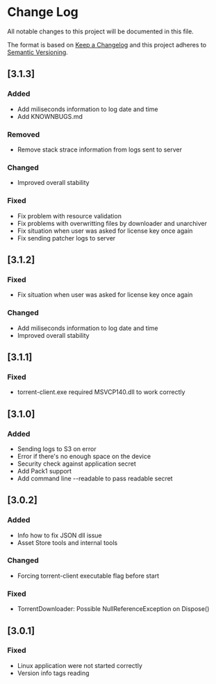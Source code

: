 # Change Log
All notable changes to this project will be documented in this file.

The format is based on [Keep a Changelog](http://keepachangelog.com/)
and this project adheres to [Semantic Versioning](http://semver.org/).

## [3.1.3]
### Added
- Add miliseconds information to log date and time
- Add KNOWNBUGS.md

### Removed
- Remove stack strace information from logs sent to server

### Changed
- Improved overall stability

### Fixed
- Fix problem with resource validation
- Fix problems with overwritting files by downloader and unarchiver
- Fix situation when user was asked for license key once again
- Fix sending patcher logs to server

## [3.1.2]
### Fixed
- Fix situation when user was asked for license key once again

### Changed
- Add miliseconds information to log date and time
- Improved overall stability

## [3.1.1]
### Fixed
- torrent-client.exe required MSVCP140.dll to work correctly

## [3.1.0]
### Added
- Sending logs to S3 on error
- Error if there's no enough space on the device
- Security check against application secret
- Add Pack1 support
- Add command line --readable to pass readable secret

## [3.0.2]
### Added
- Info how to fix JSON dll issue
- Asset Store tools and internal tools

### Changed
- Forcing torrent-client executable flag before start

### Fixed
- TorrentDownloader: Possible NullReferenceException on Dispose()

## [3.0.1]
### Fixed
- Linux application were not started correctly
- Version info tags reading
